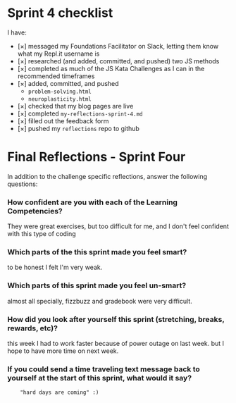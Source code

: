 # Sprint 4 checklist

I have:
- [×] messaged my Foundations Facilitator on Slack, letting them know what my Repl.it username is
- [×] researched (and added, committed, and pushed) two JS methods
- [×] completed as much of the JS Kata Challenges as I can in the recommended timeframes
- [×] added, committed, and pushed 
    - `problem-solving.html` 
    - `neuroplasticity.html` 
- [×] checked that my blog pages are live
- [×] completed `my-reflections-sprint-4.md`
- [×] filled out the feedback form
- [×] pushed my `reflections` repo to github


# Final Reflections - Sprint Four 

In addition to the challenge specific reflections, answer the following questions:

### How confident are you with each of the Learning Competencies?

They were great exercises, but too difficult for me, and I don't feel confident with this type of coding

### Which parts of the this sprint made you feel smart?

to be honest I felt I'm very weak.

### Which parts of this sprint made you feel un-smart?

almost all specially, fizzbuzz and gradebook were very difficult. 

### How did you look after yourself this sprint (stretching, breaks, rewards, etc)?
this week I had to work faster because of power outage on last week.
but I hope to have more time on next week.



### If you could send a time traveling text message back to yourself at the start of this sprint, what would it say? 
        "hard days are coming" :)
